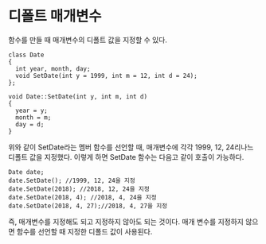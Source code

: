 디폴트 매개변수
==============
함수를 만들 때 매개변수의 디폴트 값을 지정할 수 있다.

```
class Date
{
  int year, month, day;
  void SetDate(int y = 1999, int m = 12, int d = 24);
};

void Date::SetDate(int y, int m, int d)
{
  year = y;
  month = m;
  day = d;
}
```
위와 같이 SetDate라는 멤버 함수를 선언할 때, 매개변수에 각각 1999, 12, 24리나느 디폴트 값을 지정했다. 이렇게 하면 SetDate 함수는 다음고 같이 호출이 가능하다.

```
Date date;
date.SetDate(); //1999, 12, 24을 지정
date.SetDate(2018); //2018, 12, 24을 지정
date.SetDate(2018, 4); //2018, 4, 24을 지정
date.SetDate(2018, 4, 27);//2018, 4, 27을 지정
```
즉, 매개변수를 지정해도 되고 지정하지 않아도 되는 것이다. 매개 변수를 지정하지 않으면 함수를 선언할 때 지정한 디폴드 값이 사용된다.
